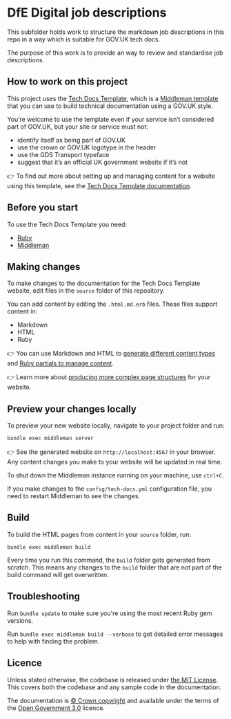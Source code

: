 # DfE Digital job descriptions

This subfolder holds work to structure the markdown job descriptions in this repo in a way which is suitable for GOV.UK tech docs.

The purpose of this work is to provide an way to review and standardise job descriptions.

## How to work on this project

This project uses the [Tech Docs Template][template], which is a [Middleman template][mmt] that you can use to build technical documentation using a GOV.UK style.

You’re welcome to use the template even if your service isn’t considered part of GOV.UK, but your site or service must not:

- identify itself as being part of GOV.UK
- use the crown or GOV.UK logotype in the header
- use the GDS Transport typeface
- suggest that it’s an official UK government website if it’s not

👉 To find out more about setting up and managing content for a website using this template, see the [Tech Docs Template documentation][tdt-docs].

## Before you start

To use the Tech Docs Template you need:

- [Ruby][install-ruby]
- [Middleman][install-middleman]

## Making changes

To make changes to the documentation for the Tech Docs Template website, edit files in the `source` folder of this repository.

You can add content by editing the `.html.md.erb` files. These files support content in:

- Markdown
- HTML
- Ruby

👉 You can use Markdown and HTML to [generate different content types][example-content] and [Ruby partials to manage content][partials].

👉 Learn more about [producing more complex page structures][multipage] for your website.

## Preview your changes locally

To preview your new website locally, navigate to your project folder and run:

```sh
bundle exec middleman server
```

👉 See the generated website on `http://localhost:4567` in your browser. Any content changes you make to your website will be updated in real time.

To shut down the Middleman instance running on your machine, use `ctrl+C`.

If you make changes to the `config/tech-docs.yml` configuration file, you need to restart Middleman to see the changes.

## Build

To build the HTML pages from content in your `source` folder, run:

```
bundle exec middleman build
```

Every time you run this command, the `build` folder gets generated from scratch. This means any changes to the `build` folder that are not part of the build command will get overwritten.

## Troubleshooting

Run `bundle update` to make sure you're using the most recent Ruby gem versions.

Run `bundle exec middleman build --verbose` to get detailed error messages to help with finding the problem.

## Licence

Unless stated otherwise, the codebase is released under [the MIT License][mit].
This covers both the codebase and any sample code in the documentation.

The documentation is [© Crown copyright][copyright] and available under the terms of the [Open Government 3.0][ogl] licence.

[mit]: LICENCE
[copyright]: http://www.nationalarchives.gov.uk/information-management/re-using-public-sector-information/uk-government-licensing-framework/crown-copyright/
[ogl]: http://www.nationalarchives.gov.uk/doc/open-government-licence/version/3/
[mmt]: https://middlemanapp.com/advanced/project_templates/
[tdt-docs]: https://tdt-documentation.london.cloudapps.digital
[config]: https://tdt-documentation.london.cloudapps.digital/configuration-options.html#configuration-options
[frontmatter]: https://tdt-documentation.london.cloudapps.digital/frontmatter.html#frontmatter
[multipage]: https://tdt-documentation.london.cloudapps.digital/multipage.html#build-a-multipage-site
[example-content]: https://tdt-documentation.london.cloudapps.digital/content.html#content-examples
[partials]: https://tdt-documentation.london.cloudapps.digital/single_page.html#add-partial-lines
[install-ruby]: https://tdt-documentation.london.cloudapps.digital/install_macs.html#install-ruby
[install-middleman]: https://tdt-documentation.london.cloudapps.digital/install_macs.html#install-middleman
[gem]: https://github.com/alphagov/tech-docs-gem
[template]: https://github.com/alphagov/tech-docs-template
